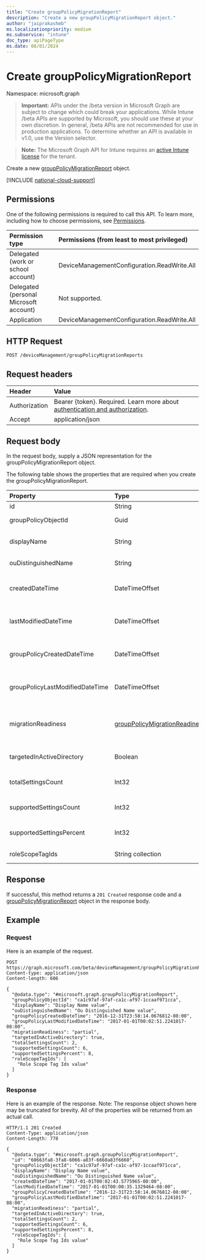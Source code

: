 ```yaml
---
title: "Create groupPolicyMigrationReport"
description: "Create a new groupPolicyMigrationReport object."
author: "jaiprakashmb"
ms.localizationpriority: medium
ms.subservice: "intune"
doc_type: apiPageType
ms.date: 08/01/2024
---
```


# Create groupPolicyMigrationReport

Namespace: microsoft.graph

> **Important:** APIs under the /beta version in Microsoft Graph are subject to change which could break your applications. While Intune /beta APIs are supported by Microsoft, you should use these at your own discretion. In general, /beta APIs are not recommended for use in production applications. To determine whether an API is available in v1.0, use the Version selector.

> **Note:** The Microsoft Graph API for Intune requires an [active Intune license](https://go.microsoft.com/fwlink/?linkid=839381) for the tenant.

Create a new [groupPolicyMigrationReport](../resources/intune-gpanalyticsservice-grouppolicymigrationreport.md) object.

[!INCLUDE [national-cloud-support](../../includes/all-clouds.md)]

## Permissions
One of the following permissions is required to call this API. To learn more, including how to choose permissions, see [Permissions](/graph/permissions-reference).

|Permission type|Permissions (from least to most privileged)|
|:---|:---|
|Delegated (work or school account)|DeviceManagementConfiguration.ReadWrite.All|
|Delegated (personal Microsoft account)|Not supported.|
|Application|DeviceManagementConfiguration.ReadWrite.All|

## HTTP Request
<!-- {
  "blockType": "ignored"
}
-->
``` http
POST /deviceManagement/groupPolicyMigrationReports
```

## Request headers
|Header|Value|
|:---|:---|
|Authorization|Bearer {token}. Required. Learn more about [authentication and authorization](/graph/auth/auth-concepts).|
|Accept|application/json|

## Request body
In the request body, supply a JSON representation for the groupPolicyMigrationReport object.

The following table shows the properties that are required when you create the groupPolicyMigrationReport.

|Property|Type|Description|
|:---|:---|:---|
|id|String||
|groupPolicyObjectId|Guid|The Group Policy Object GUID from GPO Xml content|
|displayName|String|The name of Group Policy Object from the GPO Xml Content|
|ouDistinguishedName|String|The distinguished name of the OU.|
|createdDateTime|DateTimeOffset|The date and time at which the GroupPolicyMigrationReport was created.|
|lastModifiedDateTime|DateTimeOffset|The date and time at which the GroupPolicyMigrationReport was last modified.|
|groupPolicyCreatedDateTime|DateTimeOffset|The date and time at which the GroupPolicyMigrationReport was created.|
|groupPolicyLastModifiedDateTime|DateTimeOffset|The date and time at which the GroupPolicyMigrationReport was last modified.|
|migrationReadiness|[groupPolicyMigrationReadiness](../resources/intune-gpanalyticsservice-grouppolicymigrationreadiness.md)|The Intune coverage for the associated Group Policy Object file. Possible values are: `none`, `partial`, `complete`, `error`, `notApplicable`.|
|targetedInActiveDirectory|Boolean|The Targeted in AD property from GPO Xml Content|
|totalSettingsCount|Int32|The total number of Group Policy Settings from GPO file.|
|supportedSettingsCount|Int32|The number of Group Policy Settings supported by Intune.|
|supportedSettingsPercent|Int32|The Percentage of Group Policy Settings supported by Intune.|
|roleScopeTagIds|String collection|The list of scope tags for the configuration.|



## Response
If successful, this method returns a `201 Created` response code and a [groupPolicyMigrationReport](../resources/intune-gpanalyticsservice-grouppolicymigrationreport.md) object in the response body.

## Example

### Request
Here is an example of the request.
``` http
POST https://graph.microsoft.com/beta/deviceManagement/groupPolicyMigrationReports
Content-type: application/json
Content-length: 606

{
  "@odata.type": "#microsoft.graph.groupPolicyMigrationReport",
  "groupPolicyObjectId": "ca1c97af-97af-ca1c-af97-1ccaaf971cca",
  "displayName": "Display Name value",
  "ouDistinguishedName": "Ou Distinguished Name value",
  "groupPolicyCreatedDateTime": "2016-12-31T23:58:14.0676812-08:00",
  "groupPolicyLastModifiedDateTime": "2017-01-01T00:02:51.2241017-08:00",
  "migrationReadiness": "partial",
  "targetedInActiveDirectory": true,
  "totalSettingsCount": 2,
  "supportedSettingsCount": 6,
  "supportedSettingsPercent": 8,
  "roleScopeTagIds": [
    "Role Scope Tag Ids value"
  ]
}
```

### Response
Here is an example of the response. Note: The response object shown here may be truncated for brevity. All of the properties will be returned from an actual call.
``` http
HTTP/1.1 201 Created
Content-Type: application/json
Content-Length: 778

{
  "@odata.type": "#microsoft.graph.groupPolicyMigrationReport",
  "id": "60663fa8-3fa8-6066-a83f-6660a83f6660",
  "groupPolicyObjectId": "ca1c97af-97af-ca1c-af97-1ccaaf971cca",
  "displayName": "Display Name value",
  "ouDistinguishedName": "Ou Distinguished Name value",
  "createdDateTime": "2017-01-01T00:02:43.5775965-08:00",
  "lastModifiedDateTime": "2017-01-01T00:00:35.1329464-08:00",
  "groupPolicyCreatedDateTime": "2016-12-31T23:58:14.0676812-08:00",
  "groupPolicyLastModifiedDateTime": "2017-01-01T00:02:51.2241017-08:00",
  "migrationReadiness": "partial",
  "targetedInActiveDirectory": true,
  "totalSettingsCount": 2,
  "supportedSettingsCount": 6,
  "supportedSettingsPercent": 8,
  "roleScopeTagIds": [
    "Role Scope Tag Ids value"
  ]
}
```